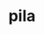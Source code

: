 ---
title: pila
meaning: ball
pos: noun
stem: pil
genend: ae
abbgender: f.
abbgender2: fem.
gender: feminine
declension: first
six: y
---